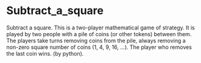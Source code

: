 # Subtract_a_square
Subtract a square. This is a two-player mathematical game of strategy. It is played by two  people with a pile of coins (or other tokens) between them. The players take turns removing  coins from the pile, always removing a non-zero square number of coins (1, 4, 9, 16, …). The  player who removes the last coin wins. (by python).
